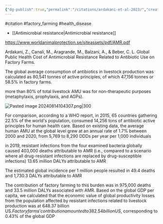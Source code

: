 ```yaml
---
{"dg-publish":true,"permalink":"/citations/ardakani-et-al-2023/","created":"2025-10-23T17:42:45.317+01:00","updated":"2025-10-23T18:06:08.833+01:00"}
---
```


#citation #factory_farming #health_disease 

- [[Antimicrobial resistance\|Antimicrobial resistance]]

https://www.worldanimalprotection.se/siteassets/pdf/AMR.pdf

Ardakani, Z., Canali, M., Aragrande, M., Balzani, A., & Beber, C. L. Global Public Health Cost of Antimicrobial Resistance Related to Antibiotic Use on Factory Farms.

The global average consumption of antibiotics in livestock production was calculated as 80,541 tonnes of active principles, of which 47,156 tonnes or 58.5% in factory farms.

more than 80% of total livestock AMU was for non-therapeutic purposes (metaphylaxis, prophylaxis, and AGPs).

![Pasted image 20240814104307.png|300](/img/user/Pasted%20image%2020240814104307.png)

For comparison, according to a WHO report, in
2015, 65 countries gathering 22.5% of the world's
population, consumed 14,256 tons of antibiotic
active principles for human health care.
Based on existing data, the average human AMU at
the global level grew at an annual rate of 1.7%
between 2000 and 2020, from 5,769 to 8,290 DDDs
per year per 1,000 individuals

in 2019, resistant
infections from the four examined bacteria globally
caused 403,000 deaths attributable to AMR (i.e.,
compared to a scenario where all drug-resistant
infections are replaced by drug-susceptible
infections) 13.65 million DALYs attributable to AMR

The estimated
global incidence per 1 million people resulted in
49.4 deaths and 1,730.3 DALYs attributable to AMR

The contribution of factory farming to this
burden was in 975,000 deaths and 33.5 million
DALYs associated with AMR. Based on the global
GDP per capita, we calculated that the economic
value of global productivity losses from the
population affected by resistant infections related
to livestock production was at 648.37 billion US$.
Factory farms’ contribution amounted to 382.54
billion US$, corresponding to 0.43% of the global
GDP
